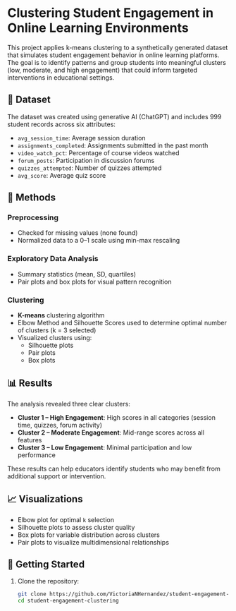 # Clustering Student Engagement in Online Learning Environments

This project applies k-means clustering to a synthetically generated dataset that simulates student engagement behavior in online learning platforms. The goal is to identify patterns and group students into meaningful clusters (low, moderate, and high engagement) that could inform targeted interventions in educational settings.

## 📂 Dataset

The dataset was created using generative AI (ChatGPT) and includes 999 student records across six attributes:

- `avg_session_time`: Average session duration
- `assignments_completed`: Assignments submitted in the past month
- `video_watch_pct`: Percentage of course videos watched
- `forum_posts`: Participation in discussion forums
- `quizzes_attempted`: Number of quizzes attempted
- `avg_score`: Average quiz score

## 🔧 Methods

### Preprocessing
- Checked for missing values (none found)
- Normalized data to a 0–1 scale using min-max rescaling

### Exploratory Data Analysis
- Summary statistics (mean, SD, quartiles)
- Pair plots and box plots for visual pattern recognition

### Clustering
- **K-means** clustering algorithm
- Elbow Method and Silhouette Scores used to determine optimal number of clusters (k = 3 selected)
- Visualized clusters using:
  - Silhouette plots
  - Pair plots
  - Box plots

## 📊 Results

The analysis revealed three clear clusters:

- **Cluster 1 – High Engagement**: High scores in all categories (session time, quizzes, forum activity)
- **Cluster 2 – Moderate Engagement**: Mid-range scores across all features
- **Cluster 3 – Low Engagement**: Minimal participation and low performance

These results can help educators identify students who may benefit from additional support or intervention.

## 📈 Visualizations

- Elbow plot for optimal `k` selection
- Silhouette plots to assess cluster quality
- Box plots for variable distribution across clusters
- Pair plots to visualize multidimensional relationships

## 🚀 Getting Started

1. Clone the repository:
   ```bash
   git clone https://github.com/VictoriaNHernandez/student-engagement-clustering
   cd student-engagement-clustering
